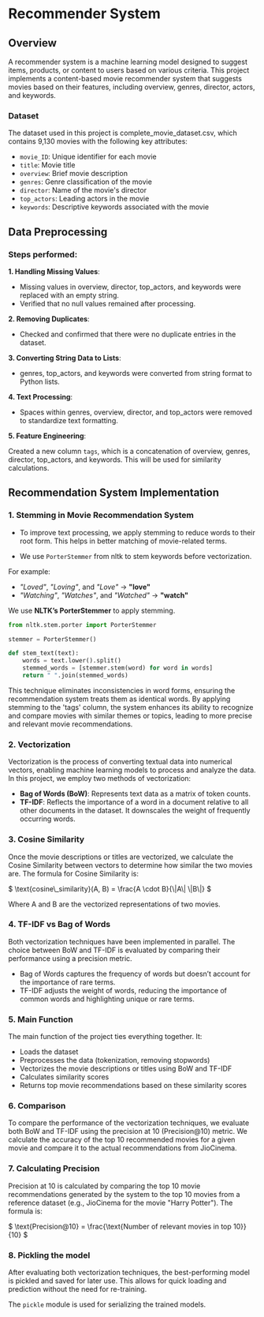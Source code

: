 # Recommender System

## Overview

A recommender system is a machine learning model designed to suggest items, products, or content to users based on various criteria. This project implements a content-based movie recommender system that suggests movies based on their features, including overview, genres, director, actors, and keywords.

### Dataset

The dataset used in this project is complete_movie_dataset.csv, which contains 9,130 movies with the following key attributes:

- `movie_ID`: Unique identifier for each movie
- `title`: Movie title
- `overview`: Brief movie description
- `genres`: Genre classification of the movie
- `director`: Name of the movie's director
- `top_actors`: Leading actors in the movie
- `keywords`: Descriptive keywords associated with the movie

## Data Preprocessing

### Steps performed:

**1. Handling Missing Values**:

- Missing values in overview, director, top_actors, and keywords were replaced with an empty string.
- Verified that no null values remained after processing.

**2. Removing Duplicates**:

- Checked and confirmed that there were no duplicate entries in the dataset.

**3. Converting String Data to Lists**:

- genres, top_actors, and keywords were converted from string format to Python lists.

**4. Text Processing**:

- Spaces within genres, overview, director, and top_actors were removed to standardize text formatting.

**5. Feature Engineering**:

Created a new column `tags`, which is a concatenation of overview, genres, director, top_actors, and keywords. This will be used for similarity calculations.

## Recommendation System Implementation

### 1. Stemming in Movie Recommendation System

- To improve text processing, we apply stemming to reduce words to their root form. This helps in better matching of movie-related terms.

- We use `PorterStemmer` from nltk to stem keywords before vectorization.

For example:  
- *"Loved"*, *"Loving"*, and *"Love"* → **"love"**  
- *"Watching"*, *"Watches"*, and *"Watched"* → **"watch"**  

We use **NLTK’s PorterStemmer** to apply stemming.  

```python
from nltk.stem.porter import PorterStemmer

stemmer = PorterStemmer()

def stem_text(text):
    words = text.lower().split()
    stemmed_words = [stemmer.stem(word) for word in words]
    return " ".join(stemmed_words)
```

This technique eliminates inconsistencies in word forms, ensuring the recommendation system treats them as identical words. By applying stemming to the 'tags' column, the system enhances its ability to recognize and compare movies with similar themes or topics, leading to more precise and relevant movie recommendations.

### 2. Vectorization

Vectorization is the process of converting textual data into numerical vectors, enabling machine learning models to process and analyze the data. In this project, we employ two methods of vectorization:

- **Bag of Words (BoW)**: Represents text data as a matrix of token counts.
- **TF-IDF**: Reflects the importance of a word in a document relative to all other documents in the dataset. It downscales the weight of frequently occurring words.

### 3. Cosine Similarity

Once the movie descriptions or titles are vectorized, we calculate the Cosine Similarity between vectors to determine how similar the two movies are. The formula for Cosine Similarity is:

$`
\text{cosine\_similarity}(A, B) = \frac{A \cdot B}{\|A\| \|B\|}
`$

Where A and B are the vectorized representations of two movies.

### 4. TF-IDF vs Bag of Words

Both vectorization techniques have been implemented in parallel. The choice between BoW and TF-IDF is evaluated by comparing their performance using a precision metric.

- Bag of Words captures the frequency of words but doesn’t account for the importance of rare terms.
- TF-IDF adjusts the weight of words, reducing the importance of common words and highlighting unique or rare terms.

### 5. Main Function

The main function of the project ties everything together. It:

- Loads the dataset
- Preprocesses the data (tokenization, removing stopwords)
- Vectorizes the movie descriptions or titles using BoW and TF-IDF
- Calculates similarity scores
- Returns top movie recommendations based on these similarity scores

### 6. Comparison

To compare the performance of the vectorization techniques, we evaluate both BoW and TF-IDF using the precision at 10 (Precision@10) metric. We calculate the accuracy of the top 10 recommended movies for a given movie and compare it to the actual recommendations from JioCinema.

### 7. Calculating Precision

Precision at 10 is calculated by comparing the top 10 movie recommendations generated by the system to the top 10 movies from a reference dataset (e.g., JioCinema for the movie "Harry Potter"). The formula is:

$`
\text{Precision@10} = \frac{\text{Number of relevant movies in top 10}}{10}
`$

### 8. Pickling the model

After evaluating both vectorization techniques, the best-performing model is pickled and saved for later use. This allows for quick loading and prediction without the need for re-training. 

The `pickle` module is used for serializing the trained models.

















